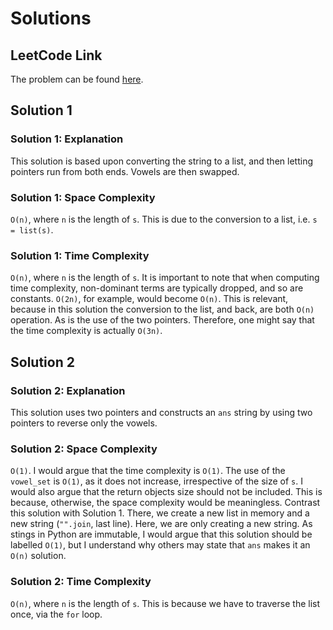 # Solutions

## LeetCode Link

The problem can be found [here](https://leetcode.com/problems/reverse-vowels-of-a-string/).

## Solution 1

### Solution 1: Explanation

This solution is based upon converting the string to a list,
and then letting pointers run from both ends. Vowels are
then swapped.

### Solution 1: Space Complexity

`O(n)`, where `n` is the length of `s`. This is due to the
conversion to a list, i.e. `s = list(s)`.

### Solution 1: Time Complexity

`O(n)`, where `n` is the length of `s`. It is important to
note that when computing time complexity, non-dominant terms
are typically dropped, and so are constants. `O(2n)`, for
example, would become `O(n)`. This is relevant, because
in this solution the conversion to the list, and back, are
both `O(n)` operation. As is the use of the two pointers.
Therefore, one might say that the time complexity is actually
`O(3n)`.

## Solution 2

### Solution 2: Explanation

This solution uses two pointers and constructs an `ans`
string by using two pointers to reverse only the vowels.

### Solution 2: Space Complexity

`O(1)`. I would argue that the time complexity is `O(1)`.
The use of the `vowel_set` is `O(1)`, as it does not increase,
irrespective of the size of `s`. I would also argue that
the return objects size should not be included. This is because,
otherwise, the space complexity would be meaningless. Contrast
this solution with Solution 1. There, we create a new list in memory
and a new string (`"".join`, last line). Here, we are only creating
a new string. As stings in Python are immutable, I would argue that
this solution should be labelled `O(1)`, but I understand why others
may state that `ans` makes it an `O(n)` solution.

### Solution 2: Time Complexity

`O(n)`, where `n` is the length of `s`. This is because we have to
traverse the list once, via the `for` loop.
